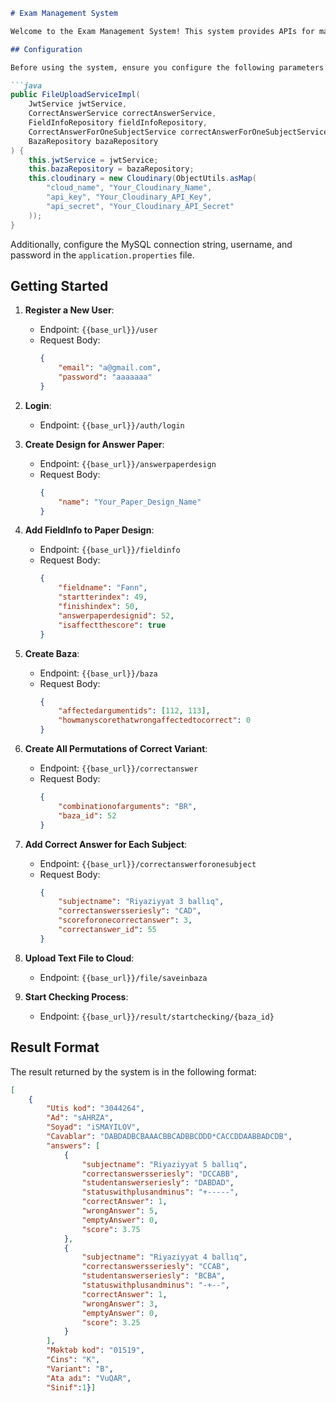 

```markdown
# Exam Management System

Welcome to the Exam Management System! This system provides APIs for managing exams, including user registration, login, exam paper design, answer paper creation, checking processes, and more.

## Configuration

Before using the system, ensure you configure the following parameters in the `FileUploadServiceImpl` class:

```java
public FileUploadServiceImpl(
    JwtService jwtService,
    CorrectAnswerService correctAnswerService,
    FieldInfoRepository fieldInfoRepository,
    CorrectAnswerForOneSubjectService correctAnswerForOneSubjectService,
    BazaRepository bazaRepository
) {
    this.jwtService = jwtService;
    this.bazaRepository = bazaRepository;
    this.cloudinary = new Cloudinary(ObjectUtils.asMap(
        "cloud_name", "Your_Cloudinary_Name",
        "api_key", "Your_Cloudinary_API_Key",
        "api_secret", "Your_Cloudinary_API_Secret"
    ));
}
```

Additionally, configure the MySQL connection string, username, and password in the `application.properties` file.

## Getting Started

1. **Register a New User**: 
   - Endpoint: `{{base_url}}/user`
   - Request Body:
     ```json
     {
         "email": "a@gmail.com",
         "password": "aaaaaaa"
     }
     ```

2. **Login**:
   - Endpoint: `{{base_url}}/auth/login`

3. **Create Design for Answer Paper**:
   - Endpoint: `{{base_url}}/answerpaperdesign`
   - Request Body:
     ```json
     {
         "name": "Your_Paper_Design_Name"
     }
     ```

4. **Add FieldInfo to Paper Design**:
   - Endpoint: `{{base_url}}/fieldinfo`
   - Request Body:
     ```json
     {
         "fieldname": "Fənn",
         "startterindex": 49,
         "finishindex": 50,
         "answerpaperdesignid": 52,
         "isaffectthescore": true
     }
     ```

5. **Create Baza**:
   - Endpoint: `{{base_url}}/baza`
   - Request Body:
     ```json
     {
         "affectedargumentids": [112, 113],
         "howmanyscorethatwrongaffectedtocorrect": 0
     }
     ```

6. **Create All Permutations of Correct Variant**:
   - Endpoint: `{{base_url}}/correctanswer`
   - Request Body:
     ```json
     {
         "combinationofarguments": "BR",
         "baza_id": 52
     }
     ```

7. **Add Correct Answer for Each Subject**:
   - Endpoint: `{{base_url}}/correctanswerforonesubject`
   - Request Body:
     ```json
     {
         "subjectname": "Riyaziyyat 3 ballıq",
         "correctanswersseriesly": "CAD",
         "scoreforonecorrectanswer": 3,
         "correctanswer_id": 55
     }
     ```

8. **Upload Text File to Cloud**:
   - Endpoint: `{{base_url}}/file/saveinbaza`

9. **Start Checking Process**:
   - Endpoint: `{{base_url}}/result/startchecking/{baza_id}`

## Result Format

The result returned by the system is in the following format:

```json
[
    {
        "Utis kod": "3044264",
        "Ad": "sAHRZA",
        "Soyad": "iSMAYILOV",
        "Cavablar": "DABDADBCBAAACBBCADBBCDDD*CACCDDAABBADCDB",
        "answers": [
            {
                "subjectname": "Riyaziyyat 5 ballıq",
                "correctanswersseriesly": "DCCABB",
                "studentanswerseriesly": "DABDAD",
                "statuswithplusandminus": "+-----",
                "correctAnswer": 1,
                "wrongAnswer": 5,
                "emptyAnswer": 0,
                "score": 3.75
            },
            {
                "subjectname": "Riyaziyyat 4 ballıq",
                "correctanswersseriesly": "CCAB",
                "studentanswerseriesly": "BCBA",
                "statuswithplusandminus": "-+--",
                "correctAnswer": 1,
                "wrongAnswer": 3,
                "emptyAnswer": 0,
                "score": 3.25
            }
        ],
        "Məktəb kod": "01519",
        "Cins": "K",
        "Variant": "B",
        "Ata adı": "VuQAR",
        "Sinif":1}]
